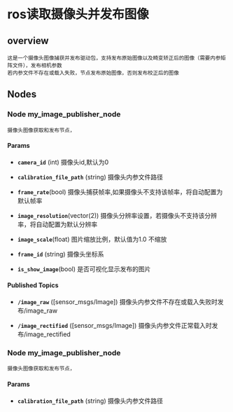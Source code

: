 # ros读取摄像头并发布图像

## overview
    这是一个摄像头图像捕获并发布驱动包，支持发布原始图像以及畸变矫正后的图像（需要内参矩阵文件），发布相机参数
    若内参文件不存在或载入失败，节点发布原始图像，否则发布校正后的图像

## Nodes

### Node my_image_publisher_node
    摄像头图像获取和发布节点，
#### Params

* **`camera_id`** (int)
    摄像头id,默认为0

* **`calibration_file_path`** (string)
    摄像头内参文件路径

* **`frame_rate`**(bool)
    摄像头捕获帧率,如果摄像头不支持该帧率，将自动配置为默认帧率

* **`image_resolution`**(vector(2))
    摄像头分辨率设置，若摄像头不支持该分辨率，将自动配置为默认分辨率

* **`image_scale`**(float)
    图片缩放比例，默认值为1.0 不缩放

* **`frame_id`** (string)
    摄像头坐标系

* **`is_show_image`**(bool)
    是否可视化显示发布的图片

#### Published Topics

* **`/image_raw`** ([sensor_msgs/Image])
    摄像头内参文件不存在或载入失败时发布/image_raw

* **`/image_rectified`** ([sensor_msgs/Image])
    摄像头内参文件正常载入时发布/image_rectified

### Node my_image_publisher_node
    摄像头图像获取和发布节点，
#### Params

* **`calibration_file_path`** (string)
    摄像头内参文件路径